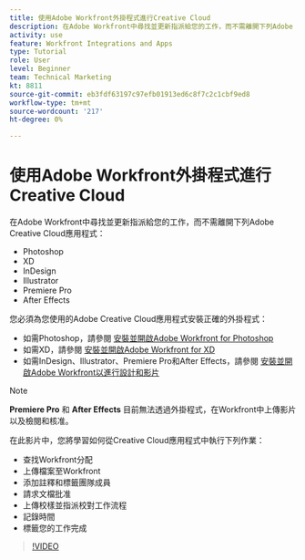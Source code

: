 ```yaml
---
title: 使用Adobe Workfront外掛程式進行Creative Cloud
description: 在Adobe Workfront中尋找並更新指派給您的工作，而不需離開下列Adobe Creative Cloud應用程式 — Photoshop、XD、InDesign、Illustrator、Premiere Pro和After Effects
activity: use
feature: Workfront Integrations and Apps
type: Tutorial
role: User
level: Beginner
team: Technical Marketing
kt: 8811
source-git-commit: eb3fdf63197c97efb01913ed6c8f7c2c1cbf9ed8
workflow-type: tm+mt
source-wordcount: '217'
ht-degree: 0%

---
```


# 使用Adobe Workfront外掛程式進行Creative Cloud

在Adobe Workfront中尋找並更新指派給您的工作，而不需離開下列Adobe Creative Cloud應用程式：

* Photoshop
* XD
* InDesign
* Illustrator
* Premiere Pro
* After Effects

您必須為您使用的Adobe Creative Cloud應用程式安裝正確的外掛程式：

* 如需Photoshop，請參閱 [安裝並開啟Adobe Workfront for Photoshop](https://experienceleague.adobe.com/docs/workfront/using/adobe-workfront-integrations/workfront-for-creative-cloud/install-wf-cc/wf-cc-install-ps.html?)
* 如需XD，請參閱 [安裝並開啟Adobe Workfront for XD](https://experienceleague.adobe.com/docs/workfront/using/adobe-workfront-integrations/workfront-for-creative-cloud/install-wf-cc/wf-adobe-xd-install.html?)
* 如需InDesign、Illustrator、Premiere Pro和After Effects，請參閱 [安裝並開啟Adobe Workfront以進行設計和影片](https://experienceleague.adobe.com/docs/workfront/using/adobe-workfront-integrations/workfront-for-creative-cloud/install-wf-cc/wf-install-cc.html?)

>[!NOTE]
>
>**Premiere Pro** 和 **After Effects** 目前無法透過外掛程式，在Workfront中上傳影片以及檢閱和核准。


在此影片中，您將學習如何從Creative Cloud應用程式中執行下列作業：

* 查找Workfront分配
* 上傳檔案至Workfront
* 添加註釋和標籤團隊成員
* 請求文檔批准
* 上傳校樣並指派校對工作流程
* 記錄時間
* 標籤您的工作完成

>[!VIDEO](https://video.tv.adobe.com/v/3415452/?quality=12)
